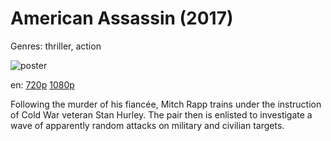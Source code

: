 # American Assassin (2017)

Genres: thriller, action

![poster](http://image.tmdb.org/t/p/w500/w6vjeHx3UEaBXIyc8VFqyZYKznD.jpg)

en:
  [720p](magnet:?xt=urn:btih:3A98E0401E1AA7DD7A3CEE04A23298E5208DE8AF&tr=udp://glotorrents.pw:6969/announce&tr=udp://tracker.opentrackr.org:1337/announce&tr=udp://torrent.gresille.org:80/announce&tr=udp://tracker.openbittorrent.com:80&tr=udp://tracker.coppersurfer.tk:6969&tr=udp://tracker.leechers-paradise.org:6969&tr=udp://p4p.arenabg.ch:1337&tr=udp://tracker.internetwarriors.net:1337)
  [1080p](magnet:?xt=urn:btih:DCD16A31FFA808AC3FBAF77EA0BCB71114122A97&tr=udp://glotorrents.pw:6969/announce&tr=udp://tracker.opentrackr.org:1337/announce&tr=udp://torrent.gresille.org:80/announce&tr=udp://tracker.openbittorrent.com:80&tr=udp://tracker.coppersurfer.tk:6969&tr=udp://tracker.leechers-paradise.org:6969&tr=udp://p4p.arenabg.ch:1337&tr=udp://tracker.internetwarriors.net:1337)
  


Following the murder of his fiancée, Mitch Rapp trains under the instruction of Cold War veteran Stan Hurley. The pair then is enlisted to investigate a wave of apparently random attacks on military and civilian targets.